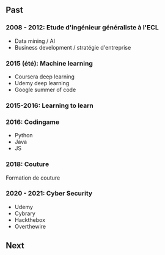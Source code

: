 ## Past

### 2008 - 2012: Etude d'ingénieur généraliste à l'ECL

- Data mining / AI
- Business development / stratégie d'entreprise

### 2015 (été): Machine learning

- Coursera deep learning
- Udemy deep learning
- Google summer of code

### 2015-2016: Learning to learn

### 2016: Codingame

- Python
- Java
- JS

### 2018: Couture

Formation de couture

### 2020 - 2021: Cyber Security

- Udemy
- Cybrary
- Hackthebox
- Overthewire

## Next
